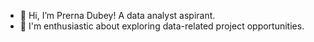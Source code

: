 - 👋 Hi, I’m Prerna Dubey!
    A data analyst aspirant.
- 👀 I'm enthusiastic about exploring data-related project opportunities.


<!---
PrernaDubey30/PrernaDubey30 is a ✨ special ✨ repository because its `README.md` (this file) appears on your GitHub profile.
You can click the Preview link to take a look at your changes.
--->
